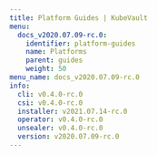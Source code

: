 ```yaml
---
title: Platform Guides | KubeVault
menu:
  docs_v2020.07.09-rc.0:
    identifier: platform-guides
    name: Platforms
    parent: guides
    weight: 50
menu_name: docs_v2020.07.09-rc.0
info:
  cli: v0.4.0-rc.0
  csi: v0.4.0-rc.0
  installer: v2021.07.14-rc.0
  operator: v0.4.0-rc.0
  unsealer: v0.4.0-rc.0
  version: v2020.07.09-rc.0
---
```


